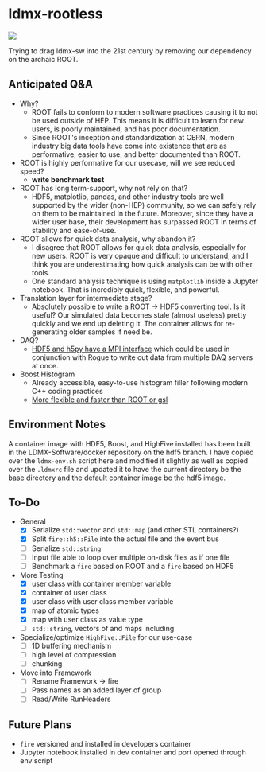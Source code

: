 # ldmx-rootless

<a href="https://github.com/tomeichlersmith/ldmx-rootless/actions" alt="Actions">
    <img src="https://github.com/tomeichlersmith/ldmx-rootless/workflows/CI/badge.svg" />
</a>

Trying to drag ldmx-sw into the 21st century by removing our dependency on the archaic ROOT.

## Anticipated Q&A
- Why?
  - ROOT fails to conform to modern software practices causing it to not be used outside of HEP.
    This means it is difficult to learn for new users, is poorly maintained, and has poor documentation.
  - Since ROOT's inception and standardization at CERN, modern industry big data tools have
    come into existence that are as performative, easier to use, and better documented than ROOT.
- ROOT is highly performative for our usecase, will we see reduced speed?
  - **write benchmark test**
- ROOT has long term-support, why not rely on that?
  - HDF5, matplotlib, pandas, and other industry tools are well supported by the wider (non-HEP) community,
    so we can safely rely on them to be maintained in the future. Moreover, since they have a wider user base,
    their development has surpassed ROOT in terms of stability and ease-of-use.
- ROOT allows for quick data analysis, why abandon it?
  - I disagree that ROOT allows for quick data analysis, especially for new users.
    ROOT is very opaque and difficult to understand, and I think you are underestimating how quick analysis can be with other tools.
  - One standard analysis technique is using `matplotlib` inside a Jupyter notebook.
    That is incredibly quick, flexible, and powerful.
- Translation layer for intermediate stage?
  - Absolutely possible to write a ROOT -> HDF5 converting tool.
    Is it useful? Our simulated data becomes stale (almost useless) pretty quickly and we end up deleting it.
    The container allows for re-generating older samples if need be.
- DAQ?
  - [HDF5 and h5py have a MPI interface](https://docs.h5py.org/en/stable/mpi.html) which could be used in conjunction with Rogue to write out data from multiple DAQ servers at once.
- Boost.Histogram
  - Already accessible, easy-to-use histogram filler following modern C++ coding practices
  - [More flexible and faster than ROOT or gsl](https://www.boost.org/doc/libs/1_70_0/libs/histogram/doc/html/histogram/benchmarks.html)

## Environment Notes

A container image with HDF5, Boost, and HighFive installed has been built in the LDMX-Software/docker
repository on the hdf5 branch. I have copied over the `ldmx-env.sh` script here and modified it slightly
as well as copied over the `.ldmxrc` file and updated it to have the current directory be the base directory
and the default container image be the hdf5 image.

## To-Do

- General
  - [x] Serialize `std::vector` and `std::map` (and other STL containers?)
  - [x] Split `fire::h5::File` into the actual file and the event bus
  - [ ] Serialize `std::string`
  - [ ] Input file able to loop over multiple on-disk files as if one file
  - [ ] Benchmark a `fire` based on ROOT and a `fire` based on HDF5
- More Testing
  - [x] user class with container member variable
  - [x] container of user class
  - [x] user class with user class member variable
  - [x] map of atomic types
  - [x] map with user class as value type
  - [ ] `std::string`, vectors of and maps including
- Specialize/optimize `HighFive::File` for our use-case
  - [ ] 1D buffering mechanism
  - [ ] high level of compression
  - [ ] chunking
- Move into Framework
  - [ ] Rename Framework -> fire
  - [ ] Pass names as an added layer of group
  - [ ] Read/Write RunHeaders

## Future Plans
- `fire` versioned and installed in developers container
- Jupyter notebook installed in dev container and port opened through env script
